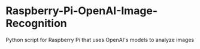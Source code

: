 # Raspberry-Pi-OpenAI-Image-Recognition
Python script for Raspberry Pi that uses OpenAI's models to analyze images
